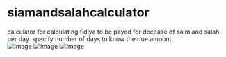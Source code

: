 # siamandsalahcalculator
calculator for calculating fidiya to be payed for decease of saim and salah per day.
specify number of days to know the due amount.<br/>
![image](https://user-images.githubusercontent.com/71145709/166159284-98cc0960-7e52-4ec2-ab74-bcf9dd2b6b63.png)
![image](https://user-images.githubusercontent.com/71145709/166159200-41f7533e-7f12-4088-9cf3-e326ef8483da.png)
![image](https://user-images.githubusercontent.com/71145709/166159238-45685665-e790-432c-9418-cad92f384799.png)
